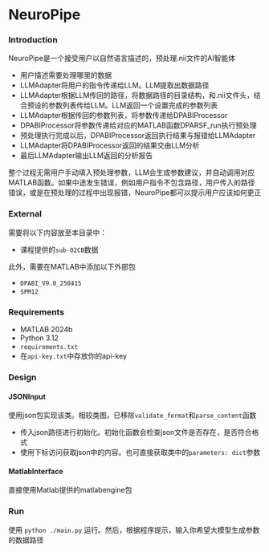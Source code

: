 # NeuroPipe
### Introduction
NeuroPipe是一个接受用户以自然语言描述的，预处理.nii文件的AI智能体
- 用户描述需要处理哪里的数据
- LLMAdapter将用户的指令传递给LLM。LLM提取出数据路径
- LLMAdapter根据LLM传回的路径，将数据路径的目录结构，和.nii文件头，结合预设的参数列表传给LLM。LLM返回一个设置完成的参数列表
- LLMAdapter根据传回的参数列表，将参数传递给DPABIProcessor
- DPABIProcessor将参数传递给对应的MATLAB函数DPARSF_run执行预处理
- 预处理执行完成以后，DPABIProcessor返回执行结果与报错给LLMAdapter
- LLMAdapter将DPABIProcessor返回的结果交由LLM分析
- 最后LLMAdapter输出LLM返回的分析报告

整个过程无需用户手动填入预处理参数，LLM会生成参数建议，并自动调用对应MATLAB函数。如果中途发生错误，例如用户指令不包含路径，用户传入的路径错误，或是在预处理的过程中出现报错，NeuroPipe都可以提示用户应该如何更正

### External
需要将以下内容放至本目录中：
- 课程提供的`sub-02CB`数据

此外，需要在MATLAB中添加以下外部包
- `DPABI_V9.0_250415`
- `SPM12`

### Requirements
- MATLAB 2024b
- Python 3.12
- `requirements.txt`
- 在`api-key.txt`中存放你的api-key

### Design
#### JSONInput
使用json包实现该类。相较类图，已移除`validate_format`和`parse_content`函数
- 传入json路径进行初始化。初始化函数会检查json文件是否存在，是否符合格式
- 使用下标访问获取json中的内容。也可直接获取类中的`parameters: dict`参数

#### MatlabInterface
直接使用Matlab提供的matlabengine包

### Run
使用 `python ./main.py` 运行。然后，根据程序提示，输入你希望大模型生成参数的数据路径